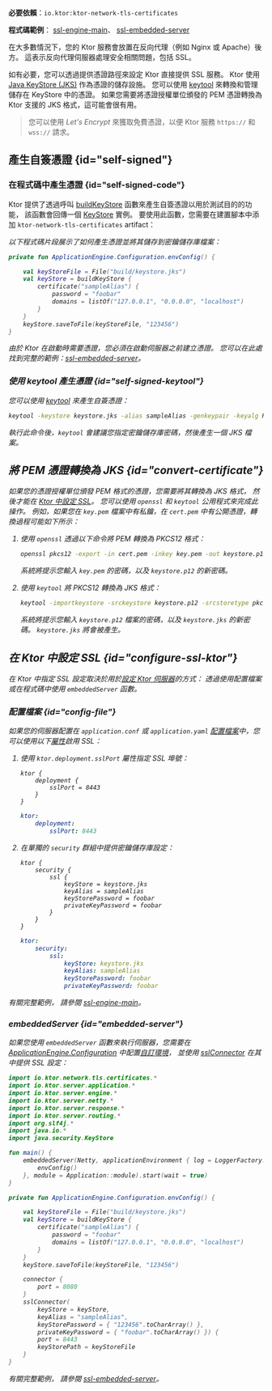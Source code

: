 [//]: # (title: Ktor 伺服器中的 SSL 與憑證)

<show-structure for="chapter" depth="2"/>
<primary-label ref="server-plugin"/>

<tldr>
<p>
<b>必要依賴</b>：<code>io.ktor:ktor-network-tls-certificates</code>
</p>
<p>
<b>程式碼範例</b>：
<a href="https://github.com/ktorio/ktor-documentation/tree/%ktor_version%/codeSnippets/snippets/ssl-engine-main">ssl-engine-main</a>、
<a href="https://github.com/ktorio/ktor-documentation/tree/%ktor_version%/codeSnippets/snippets/ssl-embedded-server">ssl-embedded-server</a>
</p>
</tldr>

在大多數情況下，您的 Ktor 服務會放置在反向代理（例如 Nginx 或 Apache）後方。
這表示反向代理伺服器處理安全相關問題，包括 SSL。

如有必要，您可以透過提供憑證路徑來設定 Ktor 直接提供 SSL 服務。
Ktor 使用 [Java KeyStore (JKS)](https://docs.oracle.com/javase/8/docs/api/java/security/KeyStore.html) 作為憑證的儲存設施。
您可以使用 [keytool](https://docs.oracle.com/javase/8/docs/technotes/tools/unix/keytool.html) 來轉換和管理儲存在 KeyStore 中的憑證。
如果您需要將憑證授權單位頒發的 PEM 憑證轉換為 Ktor 支援的 JKS 格式，這可能會很有用。

> 您可以使用 _Let's Encrypt_ 來獲取免費憑證，以便 Ktor 服務 `https://` 和 `wss://` 請求。

## 產生自簽憑證 {id="self-signed"}

### 在程式碼中產生憑證 {id="self-signed-code"}

Ktor 提供了透過呼叫 [buildKeyStore](https://api.ktor.io/ktor-network/ktor-network-tls/ktor-network-tls-certificates/io.ktor.network.tls.certificates/build-key-store.html) 函數來產生自簽憑證以用於測試目的的功能，
該函數會回傳一個 [KeyStore](https://docs.oracle.com/en/java/javase/17/docs/api/java.base/java/security/KeyStore.html) 實例。
要使用此函數，您需要在建置腳本中添加 `ktor-network-tls-certificates` artifact：

<var name="artifact_name" value="ktor-network-tls-certificates"/>
<Tabs group="languages">
    <TabItem title="Gradle (Kotlin)" group-key="kotlin">
        <code-block lang="Kotlin" code="            implementation(&quot;io.ktor:%artifact_name%:$ktor_version&quot;)"/>
    </TabItem>
    <TabItem title="Gradle (Groovy)" group-key="groovy">
        <code-block lang="Groovy" code="            implementation &quot;io.ktor:%artifact_name%:$ktor_version&quot;"/>
    </TabItem>
    <TabItem title="Maven" group-key="maven">
        <code-block lang="XML" code="            &lt;dependency&gt;&#10;                &lt;groupId&gt;io.ktor&lt;/groupId&gt;&#10;                &lt;artifactId&gt;%artifact_name%-jvm&lt;/artifactId&gt;&#10;                &lt;version&gt;${ktor_version}&lt;/version&gt;&#10;            &lt;/dependency&gt;"/>
    </TabItem>
</Tabs>

以下程式碼片段展示了如何產生憑證並將其儲存到密鑰儲存庫檔案：

```kotlin
private fun ApplicationEngine.Configuration.envConfig() {

    val keyStoreFile = File("build/keystore.jks")
    val keyStore = buildKeyStore {
        certificate("sampleAlias") {
            password = "foobar"
            domains = listOf("127.0.0.1", "0.0.0.0", "localhost")
        }
    }
    keyStore.saveToFile(keyStoreFile, "123456")
}
```

由於 Ktor 在啟動時需要憑證，您必須在啟動伺服器之前建立憑證。
您可以在此處找到完整的範例：[ssl-embedded-server](https://github.com/ktorio/ktor-documentation/tree/%ktor_version%/codeSnippets/snippets/ssl-embedded-server)。

### 使用 keytool 產生憑證 {id="self-signed-keytool"}

您可以使用 [keytool](https://docs.oracle.com/javase/8/docs/technotes/tools/unix/keytool.html) 來產生自簽憑證：

```Bash
keytool -keystore keystore.jks -alias sampleAlias -genkeypair -keyalg RSA -keysize 4096 -validity 3 -dname 'CN=localhost, OU=ktor, O=ktor, L=Unspecified, ST=Unspecified, C=US'
```

執行此命令後，`keytool` 會建議您指定密鑰儲存庫密碼，然後產生一個 JKS 檔案。

## 將 PEM 憑證轉換為 JKS {id="convert-certificate"}

如果您的憑證授權單位頒發 PEM 格式的憑證，您需要將其轉換為 JKS 格式，
然後才能在 [Ktor 中設定 SSL](#configure-ssl-ktor)。
您可以使用 `openssl` 和 `keytool` 公用程式來完成此操作。
例如，如果您在 `key.pem` 檔案中有私鑰，在 `cert.pem` 中有公開憑證，轉換過程可能如下所示：

1. 使用 `openssl` 透過以下命令將 PEM 轉換為 PKCS12 格式：
   ```Bash
   openssl pkcs12 -export -in cert.pem -inkey key.pem -out keystore.p12 -name "sampleAlias"
   ```
   系統將提示您輸入 `key.pem` 的密碼，以及 `keystore.p12` 的新密碼。

2. 使用 `keytool` 將 PKCS12 轉換為 JKS 格式：
   ```Bash
   keytool -importkeystore -srckeystore keystore.p12 -srcstoretype pkcs12 -destkeystore keystore.jks
   ```
   系統將提示您輸入 `keystore.p12` 檔案的密碼，以及 `keystore.jks` 的新密碼。
   `keystore.jks` 將會被產生。

## 在 Ktor 中設定 SSL {id="configure-ssl-ktor"}

在 Ktor 中指定 SSL 設定取決於用於[設定 Ktor 伺服器](server-create-and-configure.topic)的方式：
透過使用配置檔案或在程式碼中使用 `embeddedServer` 函數。

### 配置檔案 {id="config-file"}

如果您的伺服器配置在 `application.conf`
或 `application.yaml` [配置檔案](server-configuration-file.topic)中，您可以使用以下[屬性](server-configuration-file.topic#predefined-properties)啟用 SSL：

1. 使用 `ktor.deployment.sslPort` 屬性指定 SSL 埠號：

   <Tabs group="config">
   <TabItem title="application.conf" group-key="hocon">

   ```shell
   ktor {
       deployment {
           sslPort = 8443
       }
   }
   ```

   </TabItem>
   <TabItem title="application.yaml" group-key="yaml">

   ```yaml
   ktor:
       deployment:
           sslPort: 8443
   ```

   </TabItem>
   </Tabs>

2. 在單獨的 `security` 群組中提供密鑰儲存庫設定：

   <Tabs group="config">
   <TabItem title="application.conf" group-key="hocon">

   ```shell
   ktor {
       security {
           ssl {
               keyStore = keystore.jks
               keyAlias = sampleAlias
               keyStorePassword = foobar
               privateKeyPassword = foobar
           }
       }
   }
   ```

   </TabItem>
   <TabItem title="application.yaml" group-key="yaml">

   ```yaml
   ktor:
       security:
           ssl:
               keyStore: keystore.jks
               keyAlias: sampleAlias
               keyStorePassword: foobar
               privateKeyPassword: foobar
   ```

   </TabItem>
   </Tabs>

有關完整範例，
請參閱 [ssl-engine-main](https://github.com/ktorio/ktor-documentation/tree/%ktor_version%/codeSnippets/snippets/ssl-engine-main)。

### embeddedServer {id="embedded-server"}

如果您使用 `embeddedServer` 函數來執行伺服器，您需要在
[ApplicationEngine.Configuration](https://api.ktor.io/ktor-server/ktor-server-core/io.ktor.server.engine/-application-engine/-configuration/index.html)
中配置[自訂環境](server-configuration-code.topic#embedded-custom)，
並使用 [sslConnector](https://api.ktor.io/ktor-server/ktor-server-core/io.ktor.server.engine/ssl-connector.html) 在其中提供 SSL 設定：

```kotlin
import io.ktor.network.tls.certificates.*
import io.ktor.server.application.*
import io.ktor.server.engine.*
import io.ktor.server.netty.*
import io.ktor.server.response.*
import io.ktor.server.routing.*
import org.slf4j.*
import java.io.*
import java.security.KeyStore

fun main() {
    embeddedServer(Netty, applicationEnvironment { log = LoggerFactory.getLogger("ktor.application") }, {
        envConfig()
    }, module = Application::module).start(wait = true)
}

private fun ApplicationEngine.Configuration.envConfig() {

    val keyStoreFile = File("build/keystore.jks")
    val keyStore = buildKeyStore {
        certificate("sampleAlias") {
            password = "foobar"
            domains = listOf("127.0.0.1", "0.0.0.0", "localhost")
        }
    }
    keyStore.saveToFile(keyStoreFile, "123456")

    connector {
        port = 8080
    }
    sslConnector(
        keyStore = keyStore,
        keyAlias = "sampleAlias",
        keyStorePassword = { "123456".toCharArray() },
        privateKeyPassword = { "foobar".toCharArray() }) {
        port = 8443
        keyStorePath = keyStoreFile
    }
}
```

有關完整範例，
請參閱 [ssl-embedded-server](https://github.com/ktorio/ktor-documentation/tree/%ktor_version%/codeSnippets/snippets/ssl-embedded-server)。